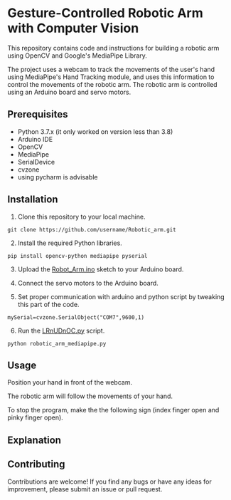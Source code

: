 # Gesture-Controlled Robotic Arm with Computer Vision
This repository contains code and instructions for building a robotic arm using OpenCV and Google's MediaPipe Library.

The project uses a webcam to track the movements of the user's hand using MediaPipe's Hand Tracking module, and uses this information to control the movements of the robotic arm. The robotic arm is controlled using an Arduino board and servo motors.

## Prerequisites
* Python 3.7.x (it only worked on version less than 3.8)
* Arduino IDE
* OpenCV
* MediaPipe
* SerialDevice
* cvzone
* using pycharm is advisable

## Installation
1. Clone this repository to your local machine.
```
git clone https://github.com/username/Robotic_arm.git
```
2. Install the required Python libraries.
```
pip install opencv-python mediapipe pyserial
```
3. Upload the [Robot_Arm.ino](https://github.com/adijams01/Robotic_arm/blob/main/2x2%20Grid%20Robotic%20Arm/Robot_Arm.ino) sketch to your Arduino board.

4. Connect the servo motors to the Arduino board.

5. Set proper communication with arduino and python script by tweaking this part of the code.
```
mySerial=cvzone.SerialObject("COM7",9600,1)
```


6. Run the [LRnUDnOC.py](https://github.com/adijams01/Robotic_arm/blob/main/2x2%20Grid%20Robotic%20Arm/LRnUDnOC.py) script.

```
python robotic_arm_mediapipe.py
```
## Usage
Position your hand in front of the webcam.

The robotic arm will follow the movements of your hand.

To stop the program, make the the following sign (index finger open and pinky finger open).

## Explanation


## Contributing
Contributions are welcome! If you find any bugs or have any ideas for improvement, please submit an issue or pull request.




